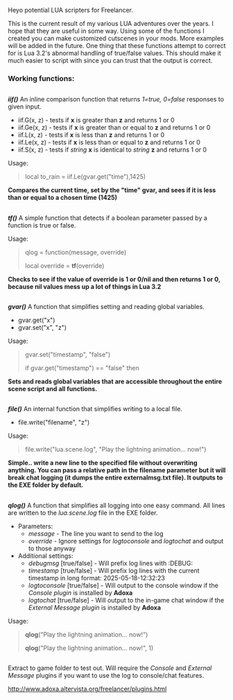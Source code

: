 Heyo potential LUA scripters for Freelancer.

This is the current result of my various LUA adventures over the years. I hope that they are useful in some way. Using some of the functions I created you can make customized cutscenes in your mods. More examples will be added in the future. One thing that these functions attempt to correct for is Lua 3.2's abnormal handling of true/false values. This should make it much easier to script with since you can trust that the output is correct.

### Working functions:
## 
***iif()*** An inline comparison function that returns *1=true, 0=false* responses to given input.
  - iif.G(x, z) - tests if **x** is greater than **z** and returns 1 or 0
  - iif.Ge(x, z) - tests if **x** is greater than or equal to **z** and returns 1 or 0
  - iif.L(x, z) - tests if **x** is less than **z** and returns 1 or 0
  - iif.Le(x, z) - tests if **x** is less than or equal to **z** and returns 1 or 0
  - iif.S(x, z) - tests if *string* **x** is identical to *string* **z** and returns 1 or 0
  
  Usage:
  > local to_rain = iif.Le(gvar.get("time"),1425)
  > 
  **Compares the current time, set by the "time" gvar, and sees if it is less than or equal to a chosen time (1425)**

## 
***tf()*** A simple function that detects if a boolean parameter passed by a function is true or false.

  Usage:
  > qlog = function(message, override)
  > 
  > local override = **tf**(override)
  > 
  **Checks to see if the value of override is 1 or 0/nil and then returns 1 or 0, because nil values mess up a lot of things in Lua 3.2**

## 
***gvar()*** A function that simplifies setting and reading global variables.
  - gvar.get("x")
  - gvar.set("x", "z")

  Usage:
  > gvar.set("timestamp", "false")
  >
  > if gvar.get("timestamp") == "false" then
  >
  **Sets and reads global variables that are accessible throughout the entire scene script and all functions.**

## 
***file()*** An internal function that simplifies writing to a local file.
  - file.write("filename", "z")

  Usage:
  > file.write("lua.scene.log", "Play the lightning animation... now!")
  >
  **Simple.. write a new line to the specified file without overwriting anything. You can pass a relative path in the filename parameter but it will break chat logging (it dumps the entire externalmsg.txt file). It outputs to the EXE folder by default.**

## 
***qlog()*** A function that simplifies all logging into one easy command. All lines are written to the *lua.scene.log* file in the EXE folder.
  - Parameters:
    - *message* - The line you want to send to the log
    - *override* - Ignore settings for *logtoconsole* and *logtochat* and output to those anyway
  - Additional settings:
    - *debugmsg* [true/false] - Will prefix log lines with :DEBUG:
    - *timestamp* [true/false] - Will prefix log lines with the current timestamp in long format: 2025-05-18-12:32:23
    - *logtoconsole* [true/false] - Will output to the console window if the *Console plugin* is installed by **Adoxa**
    - *logtochat* [true/false] - Will output to the in-game chat window if the *External Message plugin* is installed by **Adoxa**
  
  Usage:
  > **qlog**("Play the lightning animation... now!")
  >
  > **qlog**("Play the lightning animation... now!", 1)
  > 

## 
Extract to game folder to test out. Will require the *Console* and *External Message* plugins if you want to use the log to console/chat features.

http://www.adoxa.altervista.org/freelancer/plugins.html
